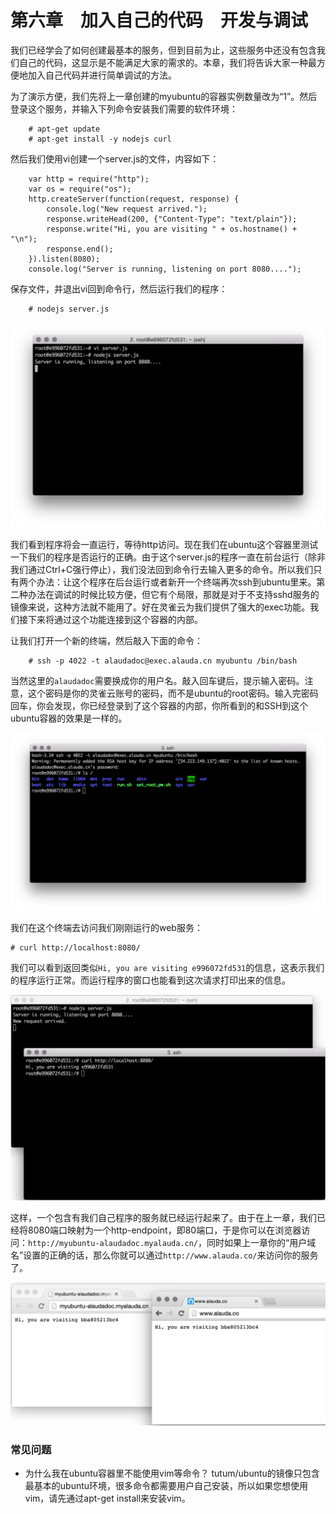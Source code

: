# 第六章　加入自己的代码　开发与调试

我们已经学会了如何创建最基本的服务，但到目前为止，这些服务中还没有包含我们自己的代码，这显示是不能满足大家的需求的。本章，我们将告诉大家一种最方便地加入自己代码并进行简单调试的方法。

为了演示方便，我们先将上一章创建的myubuntu的容器实例数量改为“1”。然后登录这个服务，并输入下列命令安装我们需要的软件环境：

		# apt-get update
		# apt-get install -y nodejs curl		

然后我们使用vi创建一个server.js的文件，内容如下：

		var http = require("http");
		var os = require("os");
		http.createServer(function(request, response) {
		    console.log("New request arrived.");
		    response.writeHead(200, {"Content-Type": "text/plain"});
		    response.write("Hi, you are visiting " + os.hostname() + "\n");
		    response.end();
		}).listen(8080);
		console.log("Server is running, listening on port 8080....");

保存文件，并退出vi回到命令行，然后运行我们的程序：

		# nodejs server.js

![](../images/tutorial/debug-runserver.png)

我们看到程序将会一直运行，等待http访问。现在我们在ubuntu这个容器里测试一下我们的程序是否运行的正确。由于这个server.js的程序一直在前台运行（除非我们通过Ctrl+C强行停止），我们没法回到命令行去输入更多的命令。所以我们只有两个办法：让这个程序在后台运行或者新开一个终端再次ssh到ubuntu里来。第二种办法在调试的时候比较方便，但它有个局限，那就是对于不支持sshd服务的镜像来说，这种方法就不能用了。好在灵雀云为我们提供了强大的exec功能。我们接下来将通过这个功能连接到这个容器的内部。

让我们打开一个新的终端，然后敲入下面的命令：

		# ssh -p 4022 -t alaudadoc@exec.alauda.cn myubuntu /bin/bash

当然这里的`alaudadoc`需要换成你的用户名。敲入回车键后，提示输入密码。注意，这个密码是你的灵雀云账号的密码，而不是ubuntu的root密码。输入完密码回车，你会发现，你已经登录到了这个容器的内部，你所看到的和SSH到这个ubuntu容器的效果是一样的。

![](../images/tutorial/debug-exec.png)

我们在这个终端去访问我们刚刚运行的web服务：

	# curl http://localhost:8080/

我们可以看到返回类似`Hi, you are visiting e996072fd531`的信息，这表示我们的程序运行正常。而运行程序的窗口也能看到这次请求打印出来的信息。

![](../images/tutorial/debug-visit1.png)

这样，一个包含有我们自己程序的服务就已经运行起来了。由于在上一章，我们已经将8080端口映射为一个http-endpoint，即80端口，于是你可以在浏览器访问：`http://myubuntu-alaudadoc.myalauda.cn/`，同时如果上一章你的“用户域名”设置的正确的话，那么你就可以通过`http://www.alauda.co/`来访问你的服务了。

![](../images/tutorial/debug-visit2.png)


### 常见问题

* 为什么我在ubuntu容器里不能使用vim等命令？
  tutum/ubuntu的镜像只包含最基本的ubuntu环境，很多命令都需要用户自己安装，所以如果您想使用vim，请先通过apt-get install来安装vim。


